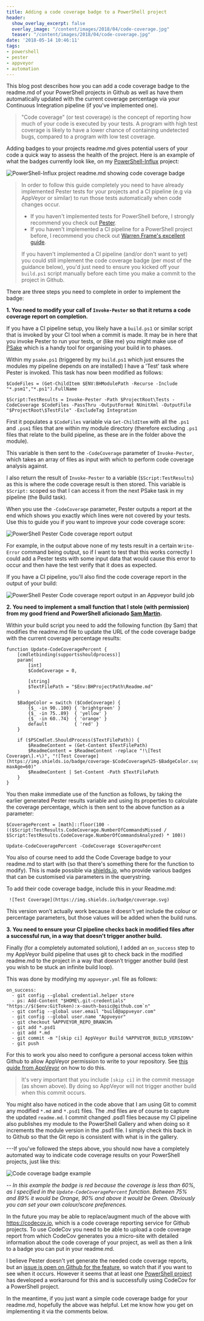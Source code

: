 ```yaml
---
title: Adding a code coverage badge to a PowerShell project
header:
  show_overlay_excerpt: false
  overlay_image: "/content/images/2018/04/code-coverage.jpg"
  teaser: "/content/images/2018/04/code-coverage.jpg"
date: '2018-05-14 10:46:11'
tags:
- powershell
- pester
- appveyor
- automation
---
```

This blog post describes how you can add a code coverage badge to the readme.md of your PowerShell projects in Github as well as have them automatically updated with the current coverage percentage via your Continuous Integration pipeline (if you've implemented one).

> "Code coverage" (or test coverage) is the concept of reporting how much of your code is executed by your tests. A program with high test coverage is likely to have a lower chance of containing undetected bugs, compared to a program with low test coverage.

Adding badges to your projects readme.md gives potential users of your code a quick way to assess the health of the project. Here is an example of what the badges currently look like, on my [PowerShell-Influx](https://github.com/markwragg/PowerShell-Influx) project:

![PowerShell-Influx project readme.md showing code coverage badge](/content/images/2018/04/code-coverage-example-powershell-influx.png)


> In order to follow this guide completely you need to have already implemented Pester tests for your projects and a CI pipeline (e.g via AppVeyor or similar) to run those tests automatically when code changes occur. 
>
> - If you haven't implemented tests for PowerShell before, I strongly recommend you check out [Pester](https://github.com/pester/Pester). 
> - If you haven't implemented a CI pipeline for a PowerShell project before, I recommend you check out [Warren Frame's excellent guide](http://ramblingcookiemonster.github.io/PSDeploy-Inception/).
>
> If you haven't implemented a CI pipeline (and/or don't want to yet) you could still implement the code coverage badge (per most of the guidance below), you'd just need to ensure you kicked off your `build.ps1` script manually before each time you make a commit to the project in Github.

There are three steps you need to complete in order to implement the badge:

**1. You need to modify your call of `Invoke-Pester` so that it returns a code coverage report on completion.**

If you have a CI pipeline setup, you likely have a `build.ps1` or similar script that is invoked by your CI tool when a commit is made. It may be in here that you invoke Pester to run your tests, or (like me) you might make use of [PSake](https://github.com/psake/psake) which is a handy tool for organising your build in to phases.

Within my `psake.ps1` (triggered by my `build.ps1` which just ensures the modules my pipeline depends on are installed) I have a 'Test' task where Pester is invoked. This task has now been modified as follows:
```
$CodeFiles = (Get-ChildItem $ENV:BHModulePath -Recurse -Include "*.psm1","*.ps1").FullName

$Script:TestResults = Invoke-Pester -Path $ProjectRoot\Tests -CodeCoverage $CodeFiles -PassThru -OutputFormat NUnitXml -OutputFile "$ProjectRoot\$TestFile" -ExcludeTag Integration
```
First it populates a `$CodeFiles` variable via `Get-ChildItem` with all the `.ps1` and `.psm1` files that are within my module directory (therefore excluding `.ps1` files that relate to the build pipeline, as these are in the folder above the module).

This variable is then sent to the `-CodeCoverage` parameter of `Invoke-Pester`, which takes an array of files as input with which to perform code coverage analysis against.

I also return the result of `Invoke-Pester` to a variable (`$Script:TestResults`) as this is where the code coverage result is then stored. This variable is `$Script:` scoped so that I can access it from the next PSake task in my pipeline (the Build task).

When you use the `-CodeCoverage` parameter, Pester outputs a report at the end which shows you exactly which lines were not covered by your tests. Use this to guide you if you want to improve your code coverage score:

![PowerShell Pester Code coverage report output](/content/images/2018/05/Pester-Code-Coverage.png)

For example, in the output above none of my tests result in a certain `Write-Error` command being output, so if I want to test that this works correctly I could add a Pester tests with some input data that would cause this error to occur and then have the test verify that it does as expected.

If you have a CI pipeline, you'll also find the code coverage report in the output of your build:

![PowerShell Pester Code coverage report output in an Appveyor build job](/content/images/2018/05/Pester-Code-Coverage-AppVeyor-Output.png)

**2. You need to implement a small function that I stole (with permission) from my good friend and PowerShell aficionado [Sam Martin](https://sammart.in/).**

Within your build script you need to add the following function (by Sam) that modifies the readme.md file to update the URL of the code coverage badge with the current coverage percentage results:
```
function Update-CodeCoveragePercent {
    [cmdletbinding(supportsshouldprocess)]
    param(
        [int]
        $CodeCoverage = 0,
        
        [string]
        $TextFilePath = "$Env:BHProjectPath\Readme.md"
    )
    
    $BadgeColor = switch ($CodeCoverage) {
        {$_ -in 90..100} { 'brightgreen' }
        {$_ -in 75..89}  { 'yellow' }
        {$_ -in 60..74}  { 'orange' }
        default          { 'red' }
    }
    
    if ($PSCmdlet.ShouldProcess($TextFilePath)) {
        $ReadmeContent = (Get-Content $TextFilePath)
        $ReadmeContent = $ReadmeContent -replace "!\[Test Coverage\].+\)", "![Test Coverage](https://img.shields.io/badge/coverage-$CodeCoverage%25-$BadgeColor.svg?maxAge=60)" 
        $ReadmeContent | Set-Content -Path $TextFilePath
    }
}
```
You then make immediate use of the function as follows, by taking the earlier generated Pester results variable and using its properties to calculate the coverage percentage, which is then sent to the above function as a parameter:
```
$CoveragePercent = [math]::floor(100 - (($Script:TestResults.CodeCoverage.NumberOfCommandsMissed / $Script:TestResults.CodeCoverage.NumberOfCommandsAnalyzed) * 100))

Update-CodeCoveragePercent -CodeCoverage $CoveragePercent
```
You also of course need to add the Code Coverage badge to your readme.md to start with (so that there's something there for the function to modify). This is made possible via [shields.io](http://shields.io), who provide various badges that can be customised via parameters in the querystring.

To add their code coverage badge, include this in your Readme.md:

```
 ![Test Coverage](https://img.shields.io/badge/coverage.svg)
```
This version won’t actually work because it doesn't yet include the colour or percentage parameters, but those values will be added when the build runs.

**3. You need to ensure your CI pipeline checks back in modified files after a successful run, in a way that doesn't trigger another build.**

Finally (for a completely automated solution), I added an `on_success` step to my AppVeyor build pipeline that uses git to check back in the modified readme.md to the project in a way that doesn’t trigger another build (lest you wish to be stuck an infinite build loop). 

This was done by modifying my `appveyor.yml` file as follows:
```
on_success:
  - git config --global credential.helper store
  - ps: Add-Content "$HOME\.git-credentials" "https://$($env:GitToken):x-oauth-basic@github.com`n"
  - git config --global user.email "build@appveyor.com"
  - git config --global user.name "Appveyor"
  - git checkout %APPVEYOR_REPO_BRANCH%
  - git add *.psd1
  - git add *.md
  - git commit -m "[skip ci] AppVeyor Build %APPVEYOR_BUILD_VERSION%"
  - git push
```
For this to work you also need to configure a personal access token within Github to allow AppVeyor permission to write to your repository. See [this guide from AppVeyor](https://www.appveyor.com/docs/how-to/git-push/) on how to do this.

> It's very important that you include `[skip ci]` in the commit message (as shown above). By doing so AppVeyor will not trigger another build when this commit occurs.

You might also have noticed in the code above that I am using Git to commit any modified `*.md` and `*.psd1` files. The .md files are of course to capture the updated `readme.md`. I commit changed .psd1 files because my CI pipeline also publishes my module to the PowerShell Gallery and when doing so it increments the module version in the .psd1 file. I simply check this back in to Github so that the Git repo is consistent with what is in the gallery.

---If you've followed the steps above, you should now have a completely automated way to indicate code coverage results on your PowerShell projects, just like this:

![Code coverage badge example](/content/images/2018/05/Code-Coverage-Badge-Example.png)

*-- In this example the badge is red because the coverage is less than 60%, as I specified in the `Update-CodeCoveragePercent` function. Between 75% and 89% it would be Orange, 90% and above it would be Green. Obviously you can set your own colour/score preferences.*

In the future you may be able to replace/augment much of the above with https://codecov.io, which is a code coverage reporting service for Github projects. To use CodeCov you need to be able to upload a code coverage report from which CodeCov  generates you a micro-site with detailed information about the code coverage of your project, as well as then a link to a badge you can put in your readme.md. 

I believe Pester doesn't yet generate the needed code coverage reports, but an [issue is open on Github for the feature](https://github.com/pester/Pester/issues/212), so watch that if you want to see when it occurs. However it seems that at least one [PowerShell project](https://github.com/aaronpowell/ps-nvm) has developed a workaround for this and is successfully using CodeCov for a PowerShell project.

In the meantime, if you just want a simple code coverage badge for your readme.md, hopefully the above was helpful. Let me know how you get on implementing it via the comments below.